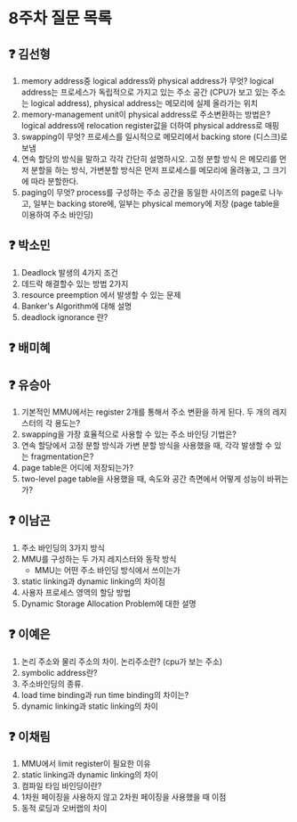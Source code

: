 # 8주차 질문 목록

## ❓ 김선형
1. memory address중 logical address와 physical address가 무엇? logical address는 프로세스가 독립적으로 가지고 있는 주소 공간 (CPU가 보고 있는 주소는 logical address), physical address는 메모리에 실제 올라가는 위치
2. memory-management unit이 physical address로 주소변환하는 방법은? logical address에 relocation register값을 더하여 physical address로 매핑
3. swapping이 무엇? 프로세스를 일시적으로 메모리에서 backing store (디스크)로 보냄 
4. 연속 할당의 방식을 말하고 각각 간단히 설명하시오. 고정 분할 방식 은 메모리를 먼저 분할을 하는 방식, 가변분할 방식은 먼저 프로세스를 메모리에 올려놓고, 그 크기에 따라 분할한다.
5. paging이 무엇? process를 구성하는 주소 공간을 동일한 사이즈의 page로 나누고, 일부는 backing store에, 일부는 physical memory에 저장 (page table을 이용하여 주소 바인딩)

## ❓ 박소민
1. Deadlock 발생의 4가지 조건
2. 데드락 해결할수 있는 방법 2가지
3. resource preemption 에서 발생할 수 있는 문제
4. Banker's Algorithm에 대해 설명
5. deadlock ignorance 란?

## ❓ 배미혜


## ❓ 유승아

1. 기본적인 MMU에서는 register 2개를 통해서 주소 변환을 하게 된다. 두 개의 레지스터의 각 용도는?
2. swapping을 가장 효율적으로 사용할 수 있는 주소 바인딩 기법은?
3. 연속 할당에서 고정 분할 방식과 가변 분할 방식을 사용했을 때, 각각 발생할 수 있는 fragmentation은?
4. page table은 어디에 저장되는가?
5. two-level page table을 사용했을 때, 속도와 공간 측면에서 어떻게 성능이 바뀌는가?

## ❓ 이남곤

1. 주소 바인딩의 3가지 방식
2. MMU를 구성하는 두 가지 레지스터와 동작 방식
    - MMU는 어떤 주소 바인딩 방식에서 쓰이는가
3. static linking과 dynamic linking의 차이점
4. 사용자 프로세스 영역의 할당 방법
5. Dynamic Storage Allocation Problem에 대한 설명

## ❓ 이예은
1. 논리 주소와 물리 주소의 차이. 논리주소란? (cpu가 보는 주소)
2. symbolic address란?
3. 주소바인딩의 종류. 
4. load time binding과 run time binding의 차이는?
5. dynamic linking과 static linking의 차이

## ❓ 이채림
1. MMU에서 limit register이 필요한 이유
2. static linking과 dynamic linking의 차이
3. 컴파일 타임 바인딩이란?
4. 1차원 페이징을 사용하지 않고 2차원 페이징을 사용했을 때 이점
5. 동적 로딩과 오버랩의 차이
